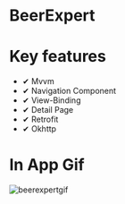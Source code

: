 # BeerExpert

# Key features
 
 * ✔ Mvvm
 * ✔ Navigation Component
 * ✔ View-Binding
 * ✔ Detail Page
 * ✔ Retrofit
 * ✔ Okhttp

# In App Gif
![beerexpertgif](https://user-images.githubusercontent.com/37241744/163055563-b81ee06d-d0e7-4896-9219-f8c8052359a5.gif)

 

